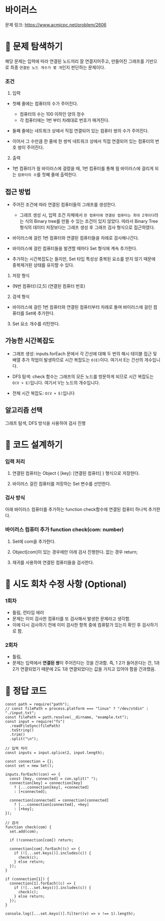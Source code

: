 # 바이러스

문제 링크: https://www.acmicpc.net/problem/2606

# 📌 문제 탐색하기

해당 문제는 입력에 따라 연결된 노드끼리 잘 연결지어주고,
만들어진 그래프를 기반으로 최종 `연결된 노드 개수가 몇 개`인지 판단하는 문제이다.

### 조건

1. 입력

- 첫째 줄에는 컴퓨터의 수가 주어진다.

  - 컴퓨터의 수는 100 이하인 양의 정수
  - 각 컴퓨터에는 1번 부터 차례대로 번호가 매겨진다.

- 둘째 줄에는 네트워크 상에서 직접 연결되어 있는 컴퓨터 쌍의 수가 주어진다.

- 이어서 그 수만큼 한 줄에 한 쌍씩 네트워크 상에서 직접 연결되어 있는 컴퓨터의 번호 쌍이 주어진다.

2. 출력

- 1번 컴퓨터가 웜 바이러스에 걸렸을 때, 1번 컴퓨터를 통해 웜 바이러스에 걸리게 되는 `컴퓨터의 수`를 첫째 줄에 출력한다.

## 접근 방법

- 주어진 조건에 따라 연결된 컴퓨터들의 그래프를 생성한다.

  - 그래프 생성 시, 입력 조건 자체에서 `한 컴퓨터에 연결된 컴퓨터는 최대 2개이다`라는 식의 Binary tree를 만들 수 있는 조건이 있지 않았다. 따라서 Binary Tree 형식의 데이터 저장보다는 그래프 생성 후 그래프 검사 형식으로 접근하였다.

- 바이러스에 걸린 1번 컴퓨터와 연결된 컴퓨터들을 차례로 검사해나간다.

- 바이러스에 걸린 컴퓨터들을 발견할 때마다 Set 형식에 계속 추가한다.

- 추가하는 시간복잡도는 들지만, Set 타입 특성상 중복된 요소를 받지 않기 때문에 중복제거된 상태를 유지할 수 있다.

1. 저장 형식

- (N번 컴퓨터):[2,5] (연결된 컴퓨터 번호)

2. 검색 형식

- 바이러스에 걸린 1번 컴퓨터와 연결된 컴퓨터부터 차례로 돌며 바이러스에 걸린 컴퓨터를 Set에 추가한다.

3. Set 요소 개수를 리턴한다.

## 가능한 시간복잡도

- 그래프 생성: inputs.forEach 문에서 각 간선에 대해 두 번의 해시 테이블 접근 및 배열 추가 작업이 발생하므로 시간 복잡도는 `O(E)`이다. 여기서 E는 간선의 개수입니다.

- DFS 탐색: check 함수는 그래프의 모든 노드를 방문하게 되므로 시간 복잡도는 `O(V + E)`입니다. 여기서 V는 노드의 개수입니다.

- 전체 시간 복잡도: `O(V + E)`입니다

## 알고리즘 선택

그래프 탐색, DFS 방식을 사용하여 검사 진행

# 📌 코드 설계하기

### 입력 처리

1. 연결된 컴퓨터는 Object { [key]: [연결된 컴퓨터] } 형식으로 저장한다.

2. 바이러스 걸린 컴퓨터를 저장하는 Set 변수를 선언한다.

### 검사 방식

아래 바이러스 컴퓨터를 추가하는 function check함수에 연결된 컴퓨터 하나씩 추가한다.

### 바이러스 컴퓨터 추가 function check(com: number)

1. Set에 com을 추가한다.

2. Object[com]이 있는 경우에만 아래 검사 진행한다. 없는 경우 return;

3. 재귀를 사용하여 연결된 컴퓨터들을 검사한다.

# 📌 시도 회차 수정 사항 (Optional)

### 1회차

- 틀림, 런타임 에러
- 문제는 이미 검사한 컴퓨터를 또 검사해서 발생한 문제라고 생각함.
- 이에 다시 검사하기 전에 이미 검사한 항목 중에 컴퓨텉가 있는지 확인 후 검사하기로 함.

### 2회차

- 틀림,
- 문제는 입력에서 **연결된 쌍**이 주어진다는 것을 간과함. 즉, 1 2가 들어온다는 건, 1과 2가 연결되었기 때문에 2도 1과 연결되었다는 값을 가지고 있어야 함을 간과했음.

# 📌 정답 코드

```
const path = require("path");
// const filePath = process.platform === "linux" ? "/dev/stdin" : "./input.txt";
const filePath = path.resolve(__dirname, "example.txt");
const input = require("fs")
  .readFileSync(filePath)
  .toString()
  .trim()
  .split("\n");

// 입력 처리
const inputs = input.splice(2, input.length);

const connection = {};
const set = new Set();

inputs.forEach((con) => {
  const [key, connected] = con.split(" ");
  connection[key] = connection[key]
    ? [...connection[key], +connected]
    : [+connected];

  connection[connected] = connection[connected]
    ? [...connection[connected], +key]
    : [+key];
});

// 검사
function check(com) {
  set.add(com);

  if (!connection[com]) return;

  connection[com].forEach((c) => {
    if (![...set.keys()].includes(c)) {
      check(c);
    } else return;
  });
}

if (connection[1]) {
  connection[1].forEach((c) => {
    if (![...set.keys()].includes(c)) {
      check(c);
    } else return;
  });
}

console.log([...set.keys()].filter((v) => v !== 1).length);
```
